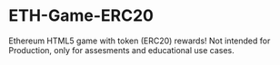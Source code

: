 ﻿# ETH-Game-ERC20
 Ethereum HTML5 game with token (ERC20) rewards!
 Not intended for Production, only for assesments and educational use cases.
